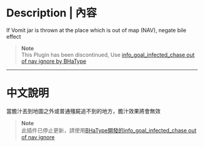 # Description | 內容
If Vomit jar is thrown at the place which is out of map (NAV), negate bile effect

> __Note__ <br/>
This Plugin has been discontinued, Use [info_goal_infected_chase out of nav ignore by BHaType](https://forums.alliedmods.net/showthread.php?t=342858)

- - - -
# 中文說明
當膽汁丟到地圖之外或普通殭屍追不到的地方，膽汁效果將會無效

> __Note__ <br/>
此插件已停止更新，請使用[BHaType開發的info_goal_infected_chase out of nav ignore](https://forums.alliedmods.net/showthread.php?t=342858)